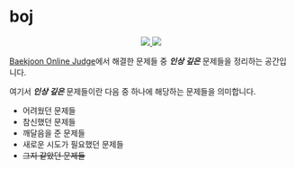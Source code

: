 # boj

<p align='center'>
    <a href="https://github.com/anuraghazra/github-readme-stats">
        <img src="https://github-readme-stats.vercel.app/api/top-langs/?username=r1aalstjd&exclude_repo=algorithm-problems,r1aalstjd.github.io,Tetris,image-collager"/>
    </a>
    <a href="https://solved.ac/rlaalstjd">
        <img src="http://mazassumnida.wtf/api/v2/generate_badge?boj=rlaalstjd"/>
    </a>
</p>

[Baekjoon Online Judge](https://www.acmicpc.net/)에서 해결한 문제들 중 ***인상 깊은*** 문제들을 정리하는 공간입니다.

여기서 ***인상 깊은*** 문제들이란 다음 중 하나에 해당하는 문제들을 의미합니다.
* 어려웠던 문제들
* 참신했던 문제들
* 깨달음을 준 문제들
* 새로운 시도가 필요했던 문제들
* ~~그지 같았던 문제들~~
